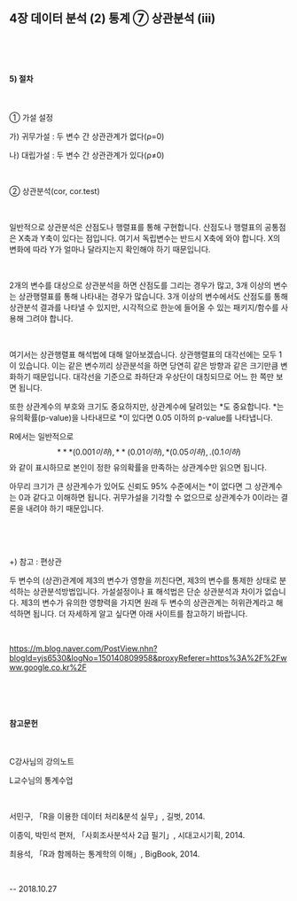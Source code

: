 ## 4장 데이터 분석 (2) 통계 ⑦ 상관분석 (iii)

​

​

#### 5) 절차

​     

① 가설 설정

가) 귀무가설 : 두 변수 간 상관관계가 없다(ρ=0)

나) 대립가설 : 두 변수 간 상관관계가 있다(ρ≠0)

​     

② 상관분석(cor, cor.test)

​     

일반적으로 상관분석은 산점도나 행렬표를 통해 구현합니다. 산점도나 행렬표의 공통점은 X축과 Y축이 있다는 점입니다. 여기서 독립변수는 반드시 X축에 와야 합니다. X의 변화에 따라 Y가 얼마나 달라지는지 확인해야 하기 때문입니다.

​     

2개의 변수를 대상으로 상관분석을 하면 산점도를 그리는 경우가 많고, 3개 이상의 변수는 상관행렬표를 통해 나타내는 경우가 많습니다. 3개 이상의 변수에서도 산점도를 통해 상관분석 결과를 나타낼 수 있지만, 시각적으로 한눈에 들어올 수 있는 패키지/함수를 사용해 그려야 합니다.

​

여기서는 상관행렬표 해석법에 대해 알아보겠습니다. 상관행렬표의 대각선에는 모두 1이 있습니다. 이는 같은 변수끼리 상관분석을 하면 당연히 같은 방향과 같은 크기만큼 변화하기 때문입니다. 대각선을 기준으로 좌하단과 우상단이 대칭되므로 어느 한 쪽만 보면 됩니다.

또한 상관계수의 부호와 크기도 중요하지만, 상관계수에 달려있는 *도 중요합니다. *는 유의확률(p-value)을 나타내므로 *이 있다면 0.05 이하의  p-value를 나타냅니다.

R에서는 일반적으로
$$
***(0.001 이하), **(0.01 이하), *(0.05 이하), .(0.1 이하)
$$
 와 같이 표시하므로 본인이 정한 유의확률을 만족하는 상관계수만 읽으면 됩니다.

아무리 크기가 큰 상관계수가 있어도 신뢰도 95% 수준에서는 *이 없다면 그 상관계수는 0과 같다고 이해하면 됩니다. 귀무가설을 기각할 수 없으므로 상관계수가 0이라는 결론을 내려야 하기 때문입니다.

​

​    

+) 참고 : 편상관

두 변수의 (상관)관계에 제3의 변수가 영향을 끼친다면, 제3의 변수를 통제한 상태로 분석하는 상관분석방법입니다. 가설설정이나 표 해석법은 단순 상관분석과 차이가 없습니다. 제3의 변수가 유의한 영향력을 가지면 원래 두 변수의 상관관계는 허위관계라고 해석하면 됩니다. 더 자세하게 알고 싶다면 아래 사이트를 참고하기 바랍니다.

​     

<https://m.blog.naver.com/PostView.nhn?blogId=yjs6530&logNo=150140809958&proxyReferer=https%3A%2F%2Fwww.google.co.kr%2F>

​

​

#### 참고문헌

​     

C강사님의 강의노트

L교수님의 통계수업

​     

서민구, 「R을 이용한 데이터 처리&분석 실무」, 길벗, 2014.

이종익, 박민석 편저, 「사회조사분석사 2급 필기」, 시대고시기획, 2014.

최용석, 「R과 함께하는 통계학의 이해」, BigBook, 2014.

​

-- 2018.10.27